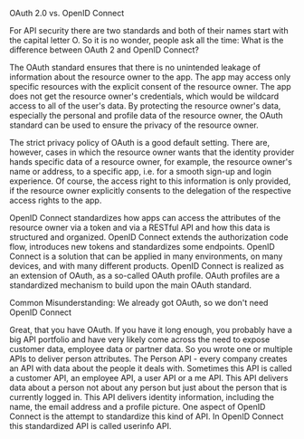OAuth 2.0 vs. OpenID Connect

For API security there are two standards and both of their names start with the capital letter O. So it is no wonder, people ask all the time: What is the difference between OAuth 2 and OpenID Connect?

The OAuth standard ensures that there is no unintended leakage of information about the resource owner to the app. The app may access only specific resources with the explicit consent of the resource owner. The app does not get the resource owner's credentials, which would be wildcard access to all of the user's data. By protecting the resource owner's data, especially the personal and profile data of the resource owner, the OAuth standard can be used to ensure the privacy of the resource owner.

The strict privacy policy of OAuth is a good default setting. There are, however, cases in which the resource owner wants that the identity provider hands specific data of a resource owner, for example, the resource owner's name or address, to a specific app, i.e. for a smooth sign-up and login experience. Of course, the access right to this information is only provided, if the resource owner explicitly consents to the delegation of the respective access rights to the app.

OpenID Connect standardizes how apps can access the attributes of the resource owner via a token and via a RESTful API and how this data is structured and organized. OpenID Connect extends the authorization code flow, introduces new tokens and standardizes some endpoints. OpenID Connect is a solution that can be applied in many environments, on many devices, and with many different products. OpenID Connect is realized as an extension of OAuth, as a so-called OAuth profile. OAuth profiles are a standardized mechanism to build upon the main OAuth standard.

Common Misunderstanding: We already got OAuth, so we don't need OpenID Connect

Great, that you have OAuth. If you have it long enough, you probably have a big API portfolio and have very likely come across the need to expose customer data, employee data or partner data. So you wrote one or multiple APIs to deliver person attributes. The Person API - every company creates an API with data about the people it deals with. Sometimes this API is called a customer API, an employee API, a user API or a me API. This API delivers data about a person not about any person but just about the person that is currently logged in. This API delivers identity information, including the name, the email address and a profile picture. One aspect of OpenID Connect is the attempt to standardize this kind of API. In OpenID Connect this standardized API is called userinfo API.
